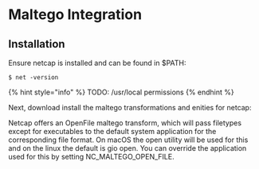 # Maltego Integration

## Installation

Ensure netcap is installed and can be found in $PATH:

```
$ net -version
```

{% hint style="info" %}
TODO: /usr/local permissions
{% endhint %}

Next, download install the maltego transformations and enities for netcap:

Netcap offers an OpenFile maltego transform, which will pass filetypes except for executables to the default system application for the corresponding file format. On macOS the open utility will be used for this and on the linux the default is gio open. You can override the application used for this by setting NC\_MALTEGO\_OPEN\_FILE.

